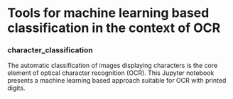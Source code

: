 # Tools for machine learning based classification in the context of OCR

### character_classification  
The automatic classification of images displaying characters 
is the core element of optical character recognition (OCR).
This Jupyter notebook presents a machine learning based approach
suitable for OCR with printed digits. 
